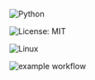 ![Python](https://img.shields.io/badge/python-compatible-brightgreen?logo=python&logoColor=white)

![License: MIT](https://img.shields.io/badge/License-MIT-yellow.svg)

![Linux](https://img.shields.io/badge/platform-Linux-blue?logo=linux&logoColor=white)

![example workflow](https://github.com/CSC510-Spring25-Group14/hw1/actions/workflows/python-app.yml/badge.svg)
